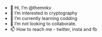 - 👋 Hi, I’m @themnkv
- 👀 I’m interested in cryptography
- 🌱 I’m currently learning codding 
- 💞️ I’m not looking to collaborate.
- 📫 How to reach me - twitter, insta and fb

<!---
themnkv/themnkv is a ✨ special ✨ repository because its `README.md` (this file) appears on your GitHub profile.
You can click the Preview link to take a look at your changes.
--->
